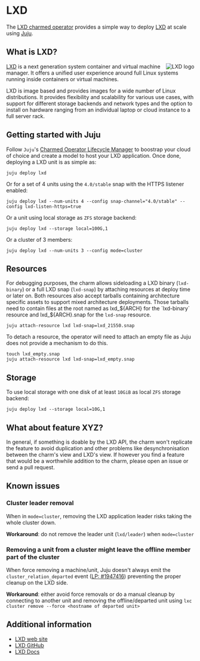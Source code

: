 # LXD

The [LXD charmed operator](https://github.com/canonical/charm-lxd) provides a simple way to deploy [LXD](https://linuxcontainers.org/lxd/) at scale using [Juju](https://jaas.ai/).

## What is LXD?

<img align="right" alt="LXD logo" src="https://linuxcontainers.org/static/img/containers.svg">

[LXD](https://linuxcontainers.org/lxd/introduction/) is a next generation system container and virtual machine manager. It offers a unified user experience around full Linux systems running inside containers or virtual machines.

LXD is image based and provides images for a wide number of Linux distributions. It provides flexibility and scalability for various use cases, with support for different storage backends and network types and the option to install on hardware ranging from an individual laptop or cloud instance to a full server rack.

## Getting started with Juju

Follow `Juju`'s [Charmed Operator Lifecycle Manager](https://juju.is/docs/olm) to boostrap your cloud of choice and create a model to host your LXD application. Once done, deploying a LXD unit is as simple as:

```shell
juju deploy lxd
```

Or for a set of 4 units using the `4.0/stable` snap with the HTTPS listener enabled:

```shell
juju deploy lxd --num-units 4 --config snap-channel="4.0/stable" --config lxd-listen-https=true
```

Or a unit using local storage as `ZFS` storage backend:

```shell
juju deploy lxd --storage local=100G,1
```

Or a cluster of 3 members:

```shell
juju deploy lxd --num-units 3 --config mode=cluster
```

## Resources

For debugging purposes, the charm allows sideloading a LXD binary (`lxd-binary`) or a full LXD snap (`lxd-snap`) by attaching resources at deploy time or later on. Both resources also accept tarballs containing architecture specific assets to support mixed architecture deployments. Those tarballs need to contain files at the root named as lxd_${ARCH} for the `lxd-binary` resource and lxd_${ARCH}.snap for the `lxd-snap` resource.

```shell
juju attach-resource lxd lxd-snap=lxd_21550.snap
```

To detach a resource, the operator will need to attach an empty file as Juju does not provide a mechanism to do this.

```shell
touch lxd_empty.snap
juju attach-resource lxd lxd-snap=lxd_empty.snap
```

## Storage

To use local storage with one disk of at least `10GiB` as local `ZFS` storage backend:

```shell
juju deploy lxd --storage local=10G,1
```

## What about feature XYZ?

In general, if something is doable by the LXD API, the charm won't replicate the feature to avoid duplication and other problems like desynchronisation between the charm's view and LXD's view. If however you find a feature that would be a worthwhile addition to the charm, please open an issue or send a pull request.

## Known issues

### Cluster leader removal

When in `mode=cluster`, removing the LXD application leader risks taking the whole cluster down.

**Workaround**: do not remove the leader unit (`lxd/leader`) when `mode=cluster`

### Removing a unit from a cluster might leave the offline member part of the cluster

When force removing a machine/unit, Juju doesn't always emit the `cluster_relation_departed` event ([LP: #1947416](https://bugs.launchpad.net/bugs/1947416)) preventing the proper cleanup on the LXD side.

**Workaround**: either avoid force removals or do a manual cleanup by connecting to another unit and removing the offline/departed unit using `lxc cluster remove --force <hostname of departed unit>`

## Additional information

- [LXD web site](https://linuxcontainers.org/lxd/)
- [LXD GitHub](https://github.com/lxc/lxd/)
- [LXD Docs](https://linuxcontainers.org/lxd/docs/master/)
